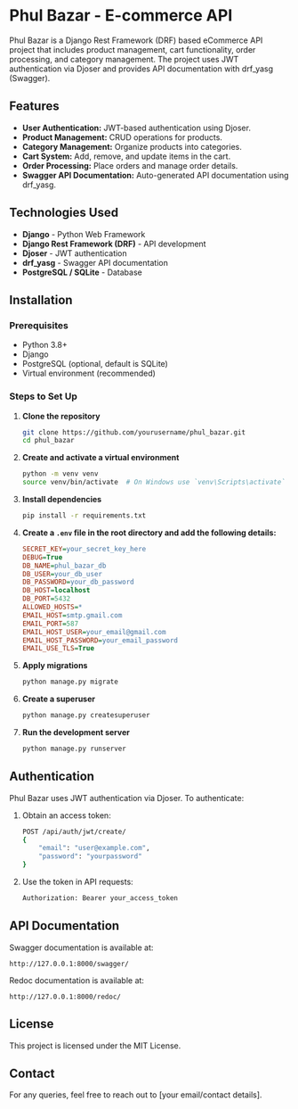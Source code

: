# Phul Bazar - E-commerce API

Phul Bazar is a Django Rest Framework (DRF) based eCommerce API project that includes product management, cart functionality, order processing, and category management. The project uses JWT authentication via Djoser and provides API documentation with drf_yasg (Swagger).

## Features

- **User Authentication:** JWT-based authentication using Djoser.
- **Product Management:** CRUD operations for products.
- **Category Management:** Organize products into categories.
- **Cart System:** Add, remove, and update items in the cart.
- **Order Processing:** Place orders and manage order details.
- **Swagger API Documentation:** Auto-generated API documentation using drf_yasg.

## Technologies Used

- **Django** - Python Web Framework
- **Django Rest Framework (DRF)** - API development
- **Djoser** - JWT authentication
- **drf_yasg** - Swagger API documentation
- **PostgreSQL / SQLite** - Database

## Installation

### Prerequisites
- Python 3.8+
- Django
- PostgreSQL (optional, default is SQLite)
- Virtual environment (recommended)

### Steps to Set Up

1. **Clone the repository**
   ```sh
   git clone https://github.com/yourusername/phul_bazar.git
   cd phul_bazar
   ```

2. **Create and activate a virtual environment**
   ```sh
   python -m venv venv
   source venv/bin/activate  # On Windows use `venv\Scripts\activate`
   ```

3. **Install dependencies**
   ```sh
   pip install -r requirements.txt
   ```

4. **Create a `.env` file in the root directory and add the following details:**
   ```ini
   SECRET_KEY=your_secret_key_here
   DEBUG=True 
   DB_NAME=phul_bazar_db
   DB_USER=your_db_user
   DB_PASSWORD=your_db_password
   DB_HOST=localhost
   DB_PORT=5432 
   ALLOWED_HOSTS=*
   EMAIL_HOST=smtp.gmail.com
   EMAIL_PORT=587
   EMAIL_HOST_USER=your_email@gmail.com
   EMAIL_HOST_PASSWORD=your_email_password
   EMAIL_USE_TLS=True
   ```

5. **Apply migrations**
   ```sh
   python manage.py migrate
   ```

6. **Create a superuser**
   ```sh
   python manage.py createsuperuser
   ```

7. **Run the development server**
   ```sh
   python manage.py runserver
   ```

## Authentication

Phul Bazar uses JWT authentication via Djoser. To authenticate:

1. Obtain an access token:
   ```sh
   POST /api/auth/jwt/create/
   {
       "email": "user@example.com",
       "password": "yourpassword"
   }
   ```

2. Use the token in API requests:
   ```sh
   Authorization: Bearer your_access_token
   ```

## API Documentation

Swagger documentation is available at:
```
http://127.0.0.1:8000/swagger/
```

Redoc documentation is available at:
```
http://127.0.0.1:8000/redoc/
```

## License
This project is licensed under the MIT License.

## Contact
For any queries, feel free to reach out to [your email/contact details].

